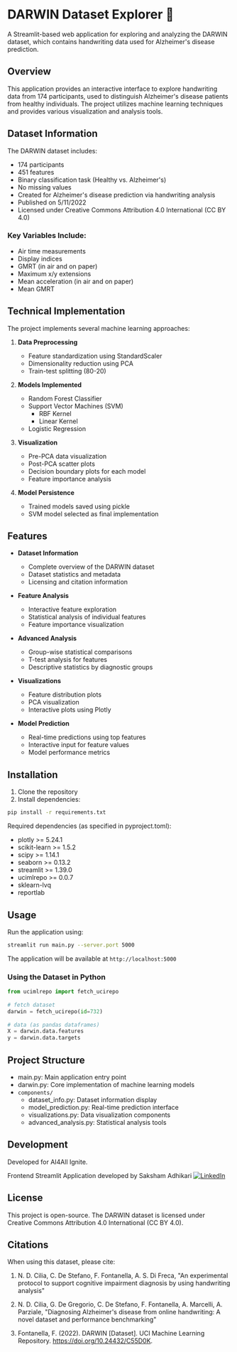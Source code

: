 # DARWIN Dataset Explorer 🧠

A Streamlit-based web application for exploring and analyzing the DARWIN dataset, which contains handwriting data used for Alzheimer's disease prediction.

## Overview

This application provides an interactive interface to explore handwriting data from 174 participants, used to distinguish Alzheimer's disease patients from healthy individuals. The project utilizes machine learning techniques and provides various visualization and analysis tools.

## Dataset Information

The DARWIN dataset includes:
- 174 participants
- 451 features
- Binary classification task (Healthy vs. Alzheimer's)
- No missing values
- Created for Alzheimer's disease prediction via handwriting analysis
- Published on 5/11/2022
- Licensed under Creative Commons Attribution 4.0 International (CC BY 4.0)

### Key Variables Include:
- Air time measurements
- Display indices
- GMRT (in air and on paper)
- Maximum x/y extensions
- Mean acceleration (in air and on paper)
- Mean GMRT

## Technical Implementation

The project implements several machine learning approaches:
1. **Data Preprocessing**
   - Feature standardization using StandardScaler
   - Dimensionality reduction using PCA
   - Train-test splitting (80-20)

2. **Models Implemented**
   - Random Forest Classifier
   - Support Vector Machines (SVM)
     - RBF Kernel
     - Linear Kernel
   - Logistic Regression

3. **Visualization**
   - Pre-PCA data visualization
   - Post-PCA scatter plots
   - Decision boundary plots for each model
   - Feature importance analysis

4. **Model Persistence**
   - Trained models saved using pickle
   - SVM model selected as final implementation

## Features

- **Dataset Information**
  - Complete overview of the DARWIN dataset
  - Dataset statistics and metadata
  - Licensing and citation information

- **Feature Analysis**
  - Interactive feature exploration
  - Statistical analysis of individual features
  - Feature importance visualization

- **Advanced Analysis**
  - Group-wise statistical comparisons
  - T-test analysis for features
  - Descriptive statistics by diagnostic groups

- **Visualizations**
  - Feature distribution plots
  - PCA visualization
  - Interactive plots using Plotly

- **Model Prediction**
  - Real-time predictions using top features
  - Interactive input for feature values
  - Model performance metrics

## Installation

1. Clone the repository
2. Install dependencies:
```bash
pip install -r requirements.txt
```

Required dependencies (as specified in pyproject.toml):
* plotly >= 5.24.1
* scikit-learn >= 1.5.2
* scipy >= 1.14.1
* seaborn >= 0.13.2
* streamlit >= 1.39.0
* ucimlrepo >= 0.0.7
* sklearn-lvq
* reportlab

## Usage

Run the application using:
```bash
streamlit run main.py --server.port 5000
```

The application will be available at `http://localhost:5000`

### Using the Dataset in Python
```python
from ucimlrepo import fetch_ucirepo 
  
# fetch dataset 
darwin = fetch_ucirepo(id=732) 
  
# data (as pandas dataframes) 
X = darwin.data.features 
y = darwin.data.targets 
```

## Project Structure

* main.py: Main application entry point
* darwin.py: Core implementation of machine learning models
* `components/`
  * dataset_info.py: Dataset information display
  * model_prediction.py: Real-time prediction interface
  * visualizations.py: Data visualization components
  * advanced_analysis.py: Statistical analysis tools

## Development

Developed for AI4All Ignite.

Frontend Streamlit Application developed by Saksham Adhikari
[![LinkedIn](https://img.shields.io/badge/LinkedIn-Saksham_Adhikari-blue?style=flat-square&logo=linkedin)](https://www.linkedin.com/in/saksham-adhikari-4727571b5/)

## License

This project is open-source. The DARWIN dataset is licensed under Creative Commons Attribution 4.0 International (CC BY 4.0).

## Citations

When using this dataset, please cite:

1. N. D. Cilia, C. De Stefano, F. Fontanella, A. S. Di Freca, "An experimental protocol to support cognitive impairment diagnosis by using handwriting analysis"

2. N. D. Cilia, G. De Gregorio, C. De Stefano, F. Fontanella, A. Marcelli, A. Parziale, "Diagnosing Alzheimer's disease from online handwriting: A novel dataset and performance benchmarking"

3. Fontanella, F. (2022). DARWIN [Dataset]. UCI Machine Learning Repository. https://doi.org/10.24432/C55D0K.
